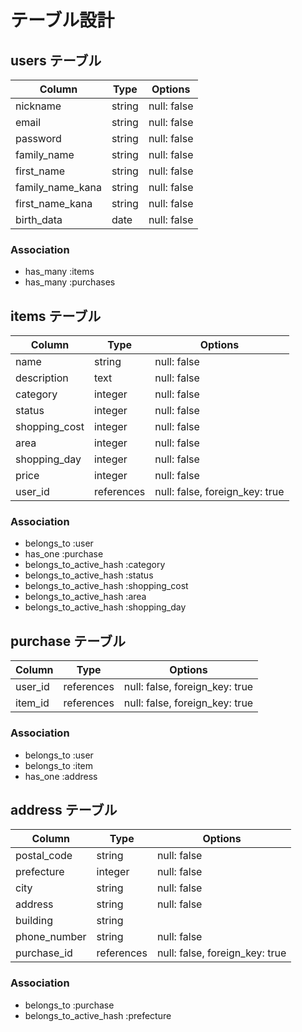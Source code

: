 # テーブル設計

## users テーブル

| Column            | Type      | Options     |
| ----------------- | --------- | ----------- |
| nickname          | string    | null: false |
| email             | string    | null: false |
| password          | string    | null: false |
| family_name       | string    | null: false |
| first_name        | string    | null: false |
| family_name_kana  | string    | null: false |
| first_name_kana   | string    | null: false |
| birth_data        | date      | null: false |

### Association
- has_many :items
- has_many :purchases

## items テーブル 

| Column        | Type       | Options                        |
| ------------- | ---------- | ------------------------------ |
| name          | string     | null: false                    |
| description   | text       | null: false                    |
| category      | integer    | null: false                    |
| status        | integer    | null: false                    |
| shopping_cost | integer    | null: false                    |
| area          | integer    | null: false                    |
| shopping_day  | integer    | null: false                    |
| price         | integer    | null: false                    |
| user_id       | references | null: false, foreign_key: true |

### Association
- belongs_to :user
- has_one :purchase
- belongs_to_active_hash :category
- belongs_to_active_hash :status
- belongs_to_active_hash :shopping_cost
- belongs_to_active_hash :area 
- belongs_to_active_hash :shopping_day

## purchase テーブル

| Column  | Type       | Options                        |
| ------- | ---------- | ------------------------------ |
| user_id | references | null: false, foreign_key: true |
| item_id | references | null: false, foreign_key: true |

### Association
- belongs_to :user
- belongs_to :item
- has_one :address

## address テーブル

| Column       | Type       | Options                        |
| ------------ | ---------- | ------------------------------ |
| postal_code  | string     | null: false                    |
| prefecture   | integer    | null: false                    |
| city         | string     | null: false                    |
| address      | string     | null: false                    |
| building     | string     |                                |
| phone_number | string     | null: false                    |
| purchase_id  | references | null: false, foreign_key: true |

### Association
- belongs_to :purchase
- belongs_to_active_hash :prefecture

